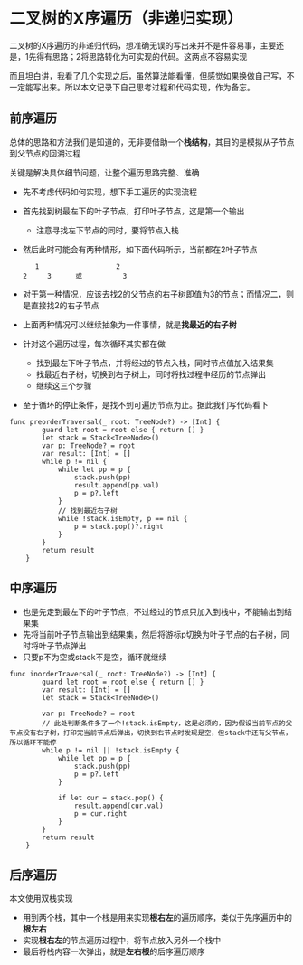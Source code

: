 # 二叉树的X序遍历（非递归实现）

二叉树的X序遍历的非递归代码，想准确无误的写出来并不是件容易事，主要还是，1先得有思路；2将思路转化为可实现的代码。这两点不容易实现

而且坦白讲，我看了几个实现之后，虽然算法能看懂，但感觉如果换做自己写，不一定能写出来。所以本文记录下自己思考过程和代码实现，作为备忘。

## 前序遍历

总体的思路和方法我们是知道的，无非要借助一个**栈结构**，其目的是模拟从子节点到父节点的回溯过程

关键是解决具体细节问题，让整个遍历思路完整、准确

- 先不考虑代码如何实现，想下手工遍历的实现流程
- 首先找到树最左下的叶子节点，打印叶子节点，这是第一个输出
	- 注意寻找左下节点的同时，要将节点入栈
- 然后此时可能会有两种情形，如下面代码所示，当前都在2叶子节点
	
	```
	   1                   2
	2     3      或          3
	```
- 对于第一种情况，应该去找2的父节点的右子树即值为3的节点；而情况二，则是直接找2的右子节点
- 上面两种情况可以继续抽象为一件事情，就是**找最近的右子树**
- 针对这个遍历过程，每次循环其实都在做
	- 找到最左下叶子节点，并将经过的节点入栈，同时节点值加入结果集
	- 找最近右子树，切换到右子树上，同时将找过程中经历的节点弹出
	- 继续这三个步骤
- 至于循环的停止条件，是找不到可遍历节点为止。据此我们写代码看下

```
func preorderTraversal(_ root: TreeNode?) -> [Int] {
        guard let root = root else { return [] }
        let stack = Stack<TreeNode>()
        var p: TreeNode? = root
        var result: [Int] = []
        while p != nil {
            while let pp = p {
                stack.push(pp)
                result.append(pp.val)
                p = p?.left
            }
            // 找到最近右子树
            while !stack.isEmpty, p == nil {
                p = stack.pop()?.right
            }
        }
        return result
    }
```

## 中序遍历

- 也是先走到最左下的叶子节点，不过经过的节点只加入到栈中，不能输出到结果集
- 先将当前叶子节点输出到结果集，然后将游标p切换为叶子节点的右子树，同时将叶子节点弹出
- 只要p不为空或stack不是空，循环就继续

```
func inorderTraversal(_ root: TreeNode?) -> [Int] {
        guard let root = root else { return [] }
        var result: [Int] = []
        let stack = Stack<TreeNode>()
        
        var p: TreeNode? = root
        // 此处判断条件多了一个!stack.isEmpty，这是必须的，因为假设当前节点的父节点没有右子树，打印完当前节点后弹出，切换到右节点时发现是空，但stack中还有父节点，所以循环不能停
        while p != nil || !stack.isEmpty {
            while let pp = p {
                stack.push(pp)
                p = p?.left
            }

            if let cur = stack.pop() {
                result.append(cur.val)
                p = cur.right
            }
        }
        return result
    }
```

## 后序遍历

本文使用双栈实现

- 用到两个栈，其中一个栈是用来实现**根右左**的遍历顺序，类似于先序遍历中的**根左右**
- 实现**根右左**的节点遍历过程中，将节点放入另外一个栈中
- 最后将栈内容一次弹出，就是**左右根**的后序遍历顺序



